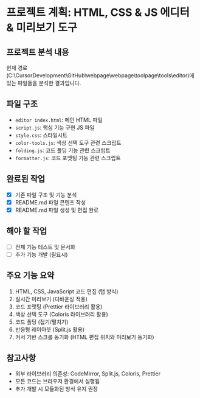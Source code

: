 # 프로젝트 계획: HTML, CSS & JS 에디터 & 미리보기 도구

## 프로젝트 분석 내용
현재 경로(C:\CursorDevelopment\GitHub\webpage\webpage\toolpage\tools\editor)에 있는 파일들을 분석한 결과입니다.

## 파일 구조
- `editor index.html`: 메인 HTML 파일
- `script.js`: 핵심 기능 구현 JS 파일
- `style.css`: 스타일시트
- `color-tools.js`: 색상 선택 도구 관련 스크립트
- `folding.js`: 코드 폴딩 기능 관련 스크립트
- `formatter.js`: 코드 포맷팅 기능 관련 스크립트

## 완료된 작업
- [x] 기존 파일 구조 및 기능 분석
- [x] README.md 파일 콘텐츠 작성
- [x] README.md 파일 생성 및 편집 완료

## 해야 할 작업
- [ ] 전체 기능 테스트 및 문서화
- [ ] 추가 기능 개발 (필요시)

## 주요 기능 요약
1. HTML, CSS, JavaScript 코드 편집 (탭 방식)
2. 실시간 미리보기 (디바운싱 적용)
3. 코드 포맷팅 (Prettier 라이브러리 활용)
4. 색상 선택 도구 (Coloris 라이브러리 활용)
5. 코드 폴딩 (접기/펼치기)
6. 반응형 레이아웃 (Split.js 활용)
7. 커서 기반 스크롤 동기화 (HTML 편집 위치와 미리보기 동기화)

## 참고사항
- 외부 라이브러리 의존성: CodeMirror, Split.js, Coloris, Prettier
- 모든 코드는 브라우저 환경에서 실행됨
- 추가 개발 시 모듈화된 방식 유지 권장
